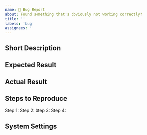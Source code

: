 ```yaml
---
name: 🐛 Bug Report
about: Found something that's obviously not working correctly?
title: ''
labels: 'bug'
assignees: ''
---
```


## Short Description

## Expected Result

## Actual Result

## Steps to Reproduce

Step 1:
Step 2:
Step 3:
Step 4:

## System Settings
